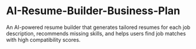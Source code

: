 # AI-Resume-Builder-Business-Plan
An AI-powered resume builder that generates tailored resumes for each job description, recommends missing skills, and helps users find job matches with high compatibility scores.
